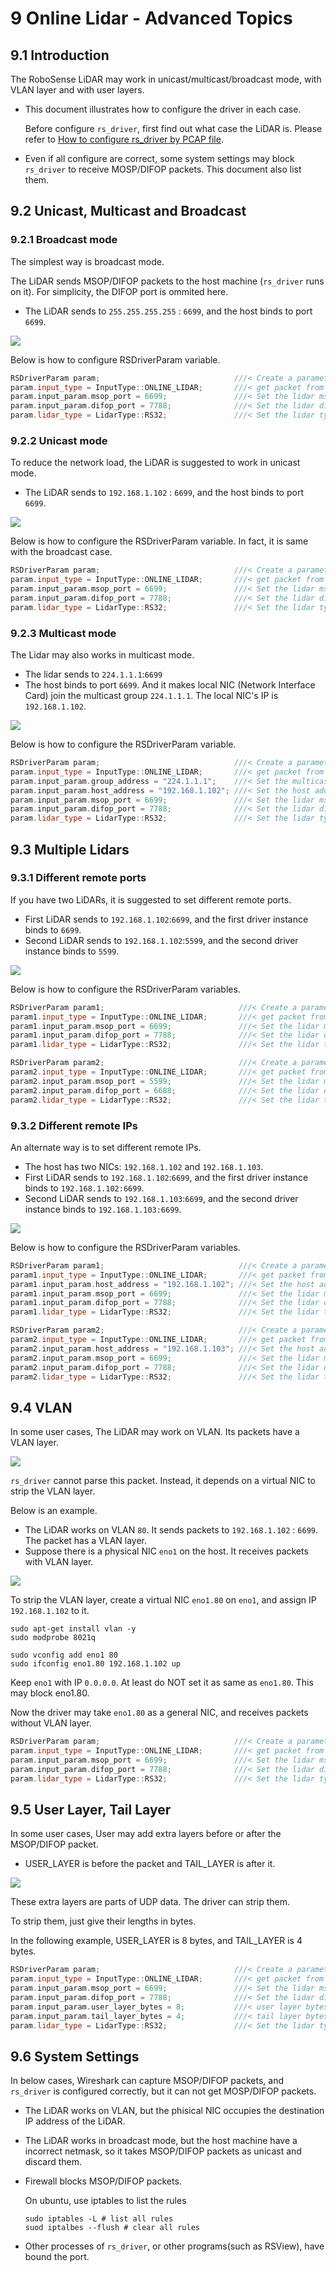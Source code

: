 # 9 **Online Lidar - Advanced Topics**



## 9.1 Introduction

 The RoboSense LiDAR may work in unicast/multicast/broadcast mode, with VLAN layer and with user layers.

+ This document illustrates how to configure the driver in each case.

   Before configure `rs_driver`, first find out what case the LiDAR is. Please refer to [How to configure rs_driver by PCAP file](./12_how_to_configure_by_pcap_file.md).

+ Even if all configure are correct, some system settings may block `rs_driver` to receive MOSP/DIFOP packets. This document also list them.



## 9.2 Unicast, Multicast and Broadcast

### 9.2.1 Broadcast mode

The simplest way is broadcast mode. 

The LiDAR sends MSOP/DIFOP packets to the host machine (`rs_driver` runs on it). For simplicity, the DIFOP port is ommited here.
+ The LiDAR sends to `255.255.255.255` : `6699`, and the host binds to port `6699`.

![](./img/09_01_broadcast.png)

Below is how to configure RSDriverParam variable.

```c++
RSDriverParam param;                              ///< Create a parameter object
param.input_type = InputType::ONLINE_LIDAR;       ///< get packet from online lidar
param.input_param.msop_port = 6699;               ///< Set the lidar msop port number, the default is 6699
param.input_param.difop_port = 7788;              ///< Set the lidar difop port number, the default is 7788
param.lidar_type = LidarType::RS32;               ///< Set the lidar type.
```

### 9.2.2 Unicast mode

To reduce the network load, the LiDAR is suggested to work in unicast mode.
+ The LiDAR sends to `192.168.1.102` : `6699`, and the host binds to port `6699`.

![](./img/09_02_unicast.png)

Below is how to configure the RSDriverParam variable. In fact, it is same with the broadcast case.

```c++
RSDriverParam param;                              ///< Create a parameter object
param.input_type = InputType::ONLINE_LIDAR;       ///< get packet from online lidar
param.input_param.msop_port = 6699;               ///< Set the lidar msop port number, the default is 6699
param.input_param.difop_port = 7788;              ///< Set the lidar difop port number, the default is 7788
param.lidar_type = LidarType::RS32;               ///< Set the lidar type.
```


### 9.2.3 Multicast mode

The Lidar may also works in multicast mode.
+ The lidar sends to `224.1.1.1`:`6699` 
+ The host binds to port `6699`. And it makes local NIC (Network Interface Card) join the multicast group `224.1.1.1`. The local NIC's IP is `192.168.1.102`.

![](./img/09_03_multicast.png)

Below is how to configure the RSDriverParam variable.

```c++
RSDriverParam param;                              ///< Create a parameter object
param.input_type = InputType::ONLINE_LIDAR;       ///< get packet from online lidar
param.input_param.group_address = "224.1.1.1";    ///< Set the multicast group address.
param.input_param.host_address = "192.168.1.102"; ///< Set the host address.
param.input_param.msop_port = 6699;               ///< Set the lidar msop port number, the default is 6699
param.input_param.difop_port = 7788;              ///< Set the lidar difop port number, the default is 7788
param.lidar_type = LidarType::RS32;               ///< Set the lidar type. Make sure this type is correct 
```



## 9.3 Multiple Lidars

### 9.3.1 Different remote ports

If you have two LiDARs, it is suggested to set different remote ports.
+ First LiDAR sends to `192.168.1.102`:`6699`, and the first driver instance binds to `6699`.
+ Second LiDAR sends to `192.168.1.102`:`5599`, and the second driver instance binds to `5599`.

![](./img/09_04_multi_lidars_port.png)

Below is how to configure the RSDriverParam variables.

```c++
RSDriverParam param1;                              ///< Create a parameter object for Lidar 192.168.1.200
param1.input_type = InputType::ONLINE_LIDAR;       ///< get packet from online lidar
param1.input_param.msop_port = 6699;               ///< Set the lidar msop port number
param1.input_param.difop_port = 7788;              ///< Set the lidar difop port number
param1.lidar_type = LidarType::RS32;               ///< Set the lidar type.

RSDriverParam param2;                              ///< Create a parameter object for Lidar 192.168.1.201
param2.input_type = InputType::ONLINE_LIDAR;       ///< get packet from online lidar
param2.input_param.msop_port = 5599;               ///< Set the lidar msop port number
param2.input_param.difop_port = 6688;              ///< Set the lidar difop port number
param2.lidar_type = LidarType::RS32;               ///< Set the lidar type.
```

### 9.3.2 Different remote IPs

An alternate way is to set different remote IPs. 
+ The host has two NICs: `192.168.1.102` and `192.168.1.103`.
+ First LiDAR sends to `192.168.1.102`:`6699`, and the first driver instance binds to `192.168.1.102:6699`.
+ Second LiDAR sends to `192.168.1.103`:`6699`, and the second driver instance binds to `192.168.1.103:6699`.

![](./img/09_05_multi_lidars_ip.png)

Below is how to configure the RSDriverParam variables.

```c++
RSDriverParam param1;                              ///< Create a parameter object for Lidar 192.168.1.200
param1.input_type = InputType::ONLINE_LIDAR;       ///< get packet from online lidar
param1.input_param.host_address = "192.168.1.102"; ///< Set the host address.
param1.input_param.msop_port = 6699;               ///< Set the lidar msop port number
param1.input_param.difop_port = 7788;              ///< Set the lidar difop port number
param1.lidar_type = LidarType::RS32;               ///< Set the lidar type.

RSDriverParam param2;                              ///< Create a parameter object for Lidar 192.168.1.201
param2.input_type = InputType::ONLINE_LIDAR;       ///< get packet from online lidar
param2.input_param.host_address = "192.168.1.103"; ///< Set the host address.
param2.input_param.msop_port = 6699;               ///< Set the lidar msop port number
param2.input_param.difop_port = 7788;              ///< Set the lidar difop port number
param2.lidar_type = LidarType::RS32;               ///< Set the lidar type.
```



## 9.4 VLAN

In some user cases, The LiDAR may work on VLAN.  Its packets have a VLAN layer.

![](./img/09_06_vlan_layer.png)

`rs_driver` cannot parse this packet. Instead, it depends on a virtual NIC to strip the VLAN layer.

Below is an example.
+ The LiDAR works on VLAN `80`. It sends packets to `192.168.1.102` : `6699`. The packet has a VLAN layer.
+ Suppose there is a physical NIC `eno1` on the host.  It receives packets with VLAN layer.

![](./img/09_07_vlan.png)

To strip the VLAN layer, create a virtual NIC `eno1.80` on `eno1`, and assign IP `192.168.1.102` to it.

```shell
sudo apt-get install vlan -y
sudo modprobe 8021q

sudo vconfig add eno1 80
sudo ifconfig eno1.80 192.168.1.102 up
```

Keep `eno1` with IP `0.0.0.0`. At least do NOT set it as same as `eno1.80`. This may block eno1.80.

Now the driver may take `eno1.80` as a general NIC, and receives packets without VLAN layer.

```c++
RSDriverParam param;                              ///< Create a parameter object
param.input_type = InputType::ONLINE_LIDAR;       ///< get packet from online lidar
param.input_param.msop_port = 6699;               ///< Set the lidar msop port number, the default is 6699
param.input_param.difop_port = 7788;              ///< Set the lidar difop port number, the default is 7788
param.lidar_type = LidarType::RS32;               ///< Set the lidar type.
```



## 9.5 User Layer, Tail Layer 

In some user cases, User may add extra layers before or after the MSOP/DIFOP packet.
+ USER_LAYER is before the packet and TAIL_LAYER is after it.

![](./img/09_08_user_layer.png)

These extra layers are parts of UDP data. The driver can strip them. 

To strip them, just give their lengths in bytes. 

In the following example, USER_LAYER is 8 bytes, and TAIL_LAYER is 4 bytes.

```c++
RSDriverParam param;                              ///< Create a parameter object
param.input_type = InputType::ONLINE_LIDAR;       ///< get packet from online lidar
param.input_param.msop_port = 6699;               ///< Set the lidar msop port number, the default is 6699
param.input_param.difop_port = 7788;              ///< Set the lidar difop port number, the default is 7788
param.input_param.user_layer_bytes = 8;           ///< user layer bytes. there is no user layer if it is 0
param.input_param.tail_layer_bytes = 4;           ///< tail layer bytes. there is no user layer if it is 0
param.lidar_type = LidarType::RS32;               ///< Set the lidar type.
```



## 9.6 System Settings

In below cases, Wireshark can capture MSOP/DIFOP packets, and `rs_driver` is configured correctly, but it can not get MOSP/DIFOP packets. 

+ The LiDAR works on VLAN, but the phisical NIC occupies the destination IP address of the LiDAR.
+ The LiDAR works in broadcast mode, but the host machine have a incorrect netmask, so it takes MSOP/DIFOP packets as unicast and discard them.
+ Firewall blocks MSOP/DIFOP packets.
  
  On ubuntu, use iptables to list the rules
  
  ```shell
  sudo iptables -L # list all rules
  suod iptalbes --flush # clear all rules
  ```
  
+ Other processes of `rs_driver`, or other programs(such as RSView), have bound the port.











